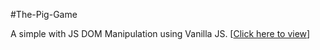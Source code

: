 #The-Pig-Game

A simple with JS DOM Manipulation using Vanilla JS. [<a href="https://ghosh-95.github.io/The-Pig-Game/">Click here to view</a>]
